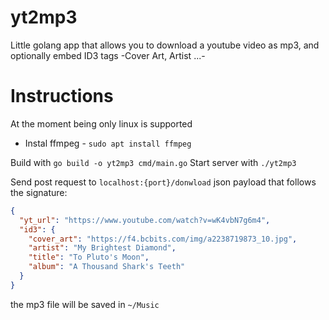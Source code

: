 # yt2mp3

Little golang app that allows you to download a youtube video as mp3, and optionally embed
ID3 tags -Cover Art, Artist ...-

# Instructions

At the moment being only linux is supported

- Instal ffmpeg - `sudo apt install ffmpeg`

Build with `go build -o yt2mp3 cmd/main.go`
Start server with `./yt2mp3`

Send post request to `localhost:{port}/donwload` json payload that follows the signature:

```json
{
  "yt_url": "https://www.youtube.com/watch?v=wK4vbN7g6m4",
  "id3": {
    "cover_art": "https://f4.bcbits.com/img/a2238719873_10.jpg",
    "artist": "My Brightest Diamond",
    "title": "To Pluto's Moon",
    "album": "A Thousand Shark's Teeth"
  }
}
```

the mp3 file will be saved in `~/Music`
